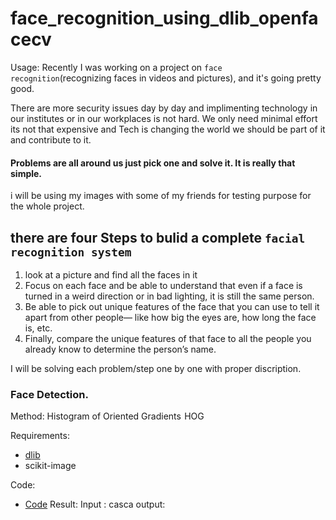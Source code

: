 # face_recognition_using_dlib_openfacecv

Usage:
Recently I was working on a project on `face recognition`(recognizing faces in videos and pictures), and it's going pretty good.

There are more security issues day by day and implimenting technology in our institutes or in our workplaces is not hard. We only need minimal effort its not that expensive and Tech is changing the world we should be part of it and contribute to it.


#### Problems are all around us just pick one and solve it. It is really that simple.

i will be using my images with some of my friends for testing purpose for the whole project.

## there are four Steps to bulid a complete `facial recognition system`   

1. look at a picture and find all the faces in it
2. Focus on each face and be able to understand that even if a face is turned in a weird direction or in bad lighting, it is still the same person.
3. Be able to pick out unique features of the face that you can use to tell it apart from other people— like how big the eyes are, how long the face is, etc.
4. Finally, compare the unique features of that face to all the people you already know to determine the person’s name.


I will be solving each problem/step one by one with proper discription.

### Face Detection.
 Method:  Histogram of Oriented Gradients  HOG
 
 Requirements:
 * [dlib](http://dlib.net/)
 * scikit-image
 
 Code: 
 * [Code](http://dlib.net/)
 Result: 
 Input :
  casca
  output:
  
 
 
 
 
 
 














